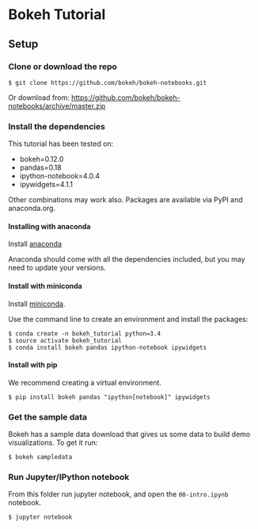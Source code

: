 # Bokeh Tutorial

## Setup

### Clone or download the repo

    $ git clone https://github.com/bokeh/bokeh-notebooks.git

Or download from: https://github.com/bokeh/bokeh-notebooks/archive/master.zip

### Install the dependencies

This tutorial has been tested on:
* bokeh=0.12.0
* pandas=0.18
* ipython-notebook=4.0.4
* ipywidgets=4.1.1

Other combinations may work also. Packages are available via PyPI and anaconda.org.

#### Installing with anaconda

Install [anaconda](http://continuum.io/downloads)

Anaconda should come with all the dependencies included, but you may need to update your versions.

#### Install with miniconda

Install [miniconda](http://conda.pydata.org/miniconda.html).

Use the command line to create an environment and install the packages:

    $ conda create -n bokeh_tutorial python=3.4
    $ source activate bokeh_tutorial
    $ conda install bokeh pandas ipython-notebook ipywidgets

#### Install with pip

We recommend creating a virtual environment.

    $ pip install bokeh pandas "ipython[notebook]" ipywidgets

### Get the sample data

Bokeh has a sample data download that gives us some data to build demo visualizations. To get
it run:

    $ bokeh sampledata

### Run Jupyter/IPython notebook

From this folder run jupyter notebook, and open the `00-intro.ipynb` notebook.

    $ jupyter notebook
